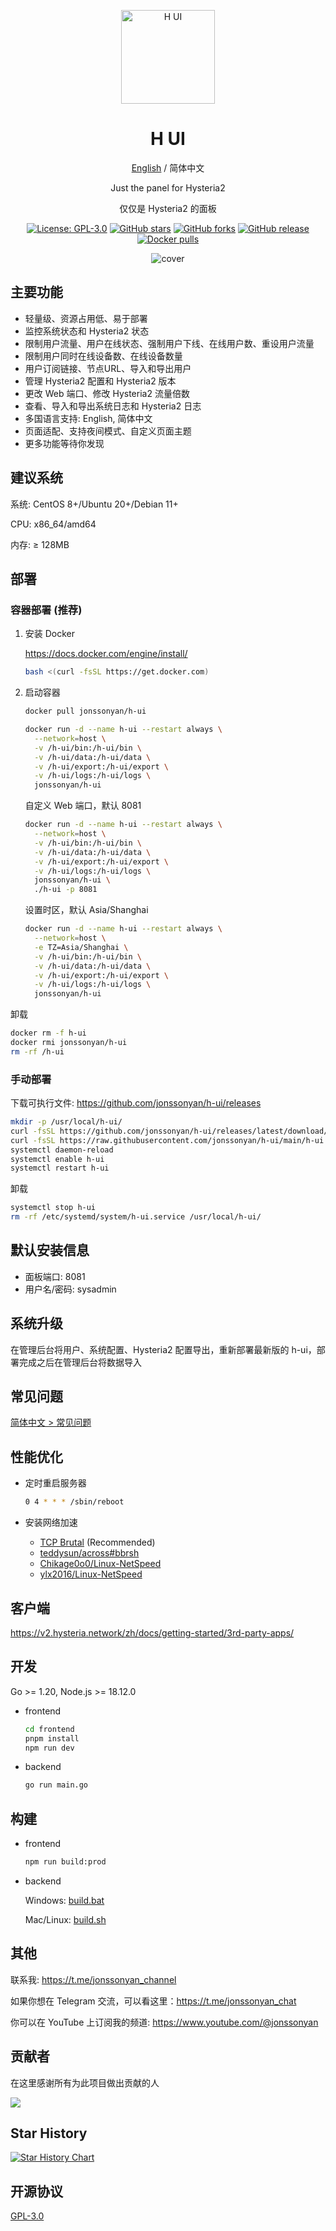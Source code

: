 <div align="center">

<a href="https://github.com/jonssonyan/h-ui"><img src="./docs/images/head-cover.png" alt="H UI" width="150" /></a>

<h1 align="center">H UI</h1>

[English](README.md) / 简体中文

Just the panel for Hysteria2

仅仅是 Hysteria2 的面板

<p>
<a href="https://www.gnu.org/licenses/gpl-3.0.html"><img src="https://img.shields.io/github/license/jonssonyan/h-ui" alt="License: GPL-3.0"></a>
<a href="https://github.com/jonssonyan/h-ui/stargazers"><img src="https://img.shields.io/github/stars/jonssonyan/h-ui" alt="GitHub stars"></a>
<a href="https://github.com/jonssonyan/h-ui/forks"><img src="https://img.shields.io/github/forks/jonssonyan/h-ui" alt="GitHub forks"></a>
<a href="https://github.com/jonssonyan/h-ui/releases"><img src="https://img.shields.io/github/v/release/jonssonyan/h-ui" alt="GitHub release"></a>
<a href="https://hub.docker.com/r/jonssonyan/h-ui"><img src="https://img.shields.io/docker/pulls/jonssonyan/h-ui" alt="Docker pulls"></a>
</p>

![cover](./docs/images/cover.png)

</div>

## 主要功能

- 轻量级、资源占用低、易于部署
- 监控系统状态和 Hysteria2 状态
- 限制用户流量、用户在线状态、强制用户下线、在线用户数、重设用户流量
- 限制用户同时在线设备数、在线设备数量
- 用户订阅链接、节点URL、导入和导出用户
- 管理 Hysteria2 配置和 Hysteria2 版本
- 更改 Web 端口、修改 Hysteria2 流量倍数
- 查看、导入和导出系统日志和 Hysteria2 日志
- 多国语言支持: English, 简体中文
- 页面适配、支持夜间模式、自定义页面主题
- 更多功能等待你发现

## 建议系统

系统: CentOS 8+/Ubuntu 20+/Debian 11+

CPU: x86_64/amd64

内存: ≥ 128MB

## 部署

### 容器部署 (推荐)

1. 安装 Docker

   https://docs.docker.com/engine/install/

   ```bash
   bash <(curl -fsSL https://get.docker.com)
   ```

2. 启动容器

   ```bash
   docker pull jonssonyan/h-ui

   docker run -d --name h-ui --restart always \
     --network=host \
     -v /h-ui/bin:/h-ui/bin \
     -v /h-ui/data:/h-ui/data \
     -v /h-ui/export:/h-ui/export \
     -v /h-ui/logs:/h-ui/logs \
     jonssonyan/h-ui
   ```

   自定义 Web 端口，默认 8081

   ```bash
   docker run -d --name h-ui --restart always \
     --network=host \
     -v /h-ui/bin:/h-ui/bin \
     -v /h-ui/data:/h-ui/data \
     -v /h-ui/export:/h-ui/export \
     -v /h-ui/logs:/h-ui/logs \
     jonssonyan/h-ui \
     ./h-ui -p 8081
   ```

   设置时区，默认 Asia/Shanghai

   ```bash
   docker run -d --name h-ui --restart always \
     --network=host \
     -e TZ=Asia/Shanghai \
     -v /h-ui/bin:/h-ui/bin \
     -v /h-ui/data:/h-ui/data \
     -v /h-ui/export:/h-ui/export \
     -v /h-ui/logs:/h-ui/logs \
     jonssonyan/h-ui
   ```

卸载

```bash
docker rm -f h-ui
docker rmi jonssonyan/h-ui
rm -rf /h-ui
```

### 手动部署

下载可执行文件: https://github.com/jonssonyan/h-ui/releases

```bash
mkdir -p /usr/local/h-ui/
curl -fsSL https://github.com/jonssonyan/h-ui/releases/latest/download/h-ui-linux-amd64 -o /usr/local/h-ui/h-ui && chmod +x /usr/local/h-ui/h-ui
curl -fsSL https://raw.githubusercontent.com/jonssonyan/h-ui/main/h-ui.service -o /etc/systemd/system/h-ui.service
systemctl daemon-reload
systemctl enable h-ui
systemctl restart h-ui
```

卸载

```bash
systemctl stop h-ui
rm -rf /etc/systemd/system/h-ui.service /usr/local/h-ui/
```

## 默认安装信息

- 面板端口: 8081
- 用户名/密码: sysadmin

## 系统升级

在管理后台将用户、系统配置、Hysteria2 配置导出，重新部署最新版的 h-ui，部署完成之后在管理后台将数据导入

## 常见问题

[简体中文 > 常见问题](./docs/FAQ_ZH.md)

## 性能优化

- 定时重启服务器

    ```bash
    0 4 * * * /sbin/reboot
    ```

- 安装网络加速
    - [TCP Brutal](https://github.com/apernet/tcp-brutal) (Recommended)
    - [teddysun/across#bbrsh](https://github.com/teddysun/across#bbrsh)
    - [Chikage0o0/Linux-NetSpeed](https://github.com/ylx2016/Linux-NetSpeed)
    - [ylx2016/Linux-NetSpeed](https://github.com/ylx2016/Linux-NetSpeed)

## 客户端

https://v2.hysteria.network/zh/docs/getting-started/3rd-party-apps/

## 开发

Go >= 1.20, Node.js >= 18.12.0

- frontend

   ```bash
   cd frontend
   pnpm install
   npm run dev
   ```

- backend

   ```bash
   go run main.go
   ```

## 构建

- frontend

   ```bash
   npm run build:prod
   ```

- backend

  Windows: [build.bat](build.bat)

  Mac/Linux: [build.sh](build.sh)

## 其他

联系我: https://t.me/jonssonyan_channel

如果你想在 Telegram 交流，可以看这里：https://t.me/jonssonyan_chat

你可以在 YouTube 上订阅我的频道: https://www.youtube.com/@jonssonyan

## 贡献者

在这里感谢所有为此项目做出贡献的人

<a href="https://github.com/jonssonyan/h-ui/graphs/contributors">
  <img src="https://contrib.rocks/image?repo=jonssonyan/h-ui" />
</a>

## Star History

[![Star History Chart](https://api.star-history.com/svg?repos=jonssonyan/h-ui&type=Date)](https://star-history.com/#jonssonyan/h-ui&Date)

## 开源协议

[GPL-3.0](LICENSE)